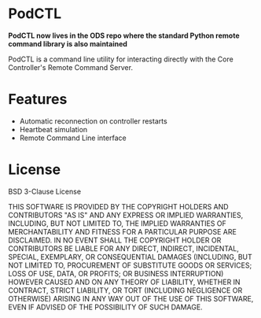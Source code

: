 # PodCTL

**PodCTL now lives in the ODS repo where the standard Python remote command library is also maintained**

PodCTL is a command line utility for interacting directly with the 
Core Controller's Remote Command Server.

# Features

- Automatic reconnection on controller restarts
- Heartbeat simulation
- Remote Command Line interface

# License

BSD 3-Clause License

THIS SOFTWARE IS PROVIDED BY THE COPYRIGHT HOLDERS AND CONTRIBUTORS "AS IS"
AND ANY EXPRESS OR IMPLIED WARRANTIES, INCLUDING, BUT NOT LIMITED TO, THE
IMPLIED WARRANTIES OF MERCHANTABILITY AND FITNESS FOR A PARTICULAR PURPOSE ARE
DISCLAIMED. IN NO EVENT SHALL THE COPYRIGHT HOLDER OR CONTRIBUTORS BE LIABLE
FOR ANY DIRECT, INDIRECT, INCIDENTAL, SPECIAL, EXEMPLARY, OR CONSEQUENTIAL
DAMAGES (INCLUDING, BUT NOT LIMITED TO, PROCUREMENT OF SUBSTITUTE GOODS OR
SERVICES; LOSS OF USE, DATA, OR PROFITS; OR BUSINESS INTERRUPTION) HOWEVER
CAUSED AND ON ANY THEORY OF LIABILITY, WHETHER IN CONTRACT, STRICT LIABILITY,
OR TORT (INCLUDING NEGLIGENCE OR OTHERWISE) ARISING IN ANY WAY OUT OF THE USE
OF THIS SOFTWARE, EVEN IF ADVISED OF THE POSSIBILITY OF SUCH DAMAGE.
